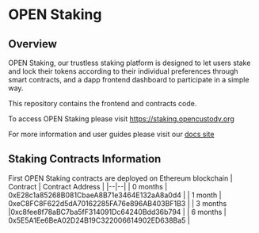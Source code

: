 # OPEN Staking

## Overview

OPEN Staking, our trustless staking platform is designed to let users stake and lock their tokens according to their individual preferences through smart contracts, and a dapp frontend dashboard to participate in a simple way.

This repository contains the frontend and contracts code. 

To access OPEN Staking please visit https://staking.opencustody.org

For more information and user guides please visit our [docs site]([url](https://docs.opencustody.org/staking-guide))

## Staking Contracts Information
First OPEN Staking contracts are deployed on Ethereum blockchain
| Contract | Contract Address |
|--|--|
| 0 months | 0xE28c1a85268B081CbaeA8B71e3464E132aA8a0d4 |
| 1 month | 0xeC8FC8F622d5dA70162285FA76e896AB403BF1B3 |
| 3 months |0xc8fee8f78aBC7ba5fF314091Dc64240Bdd36b794 |
| 6 months | 0x5E5A1Ee6BeA02D24B19C322006614902ED638Ba5 |
